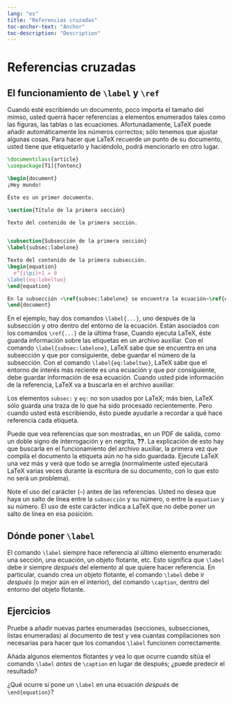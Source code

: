 ```yaml
---
lang: "es"
title: "Referencias cruzadas"
toc-anchor-text: "Anchor"
toc-description: "Description"
---
```


# Referencias cruzadas

## El funcionamiento de `\label` y `\ref`

Cuando esté escribiendo un documento, poco importa el tamaño del mimso, usted querrá hacer referencias
a elementos enumerados tales como las figuras, las tablas o las ecuaciones. Afortunadamente, LaTeX
puede añadir automáticamente los números correctos; sólo tenemos que ajustar algunas cosas. Para hacer que
LaTeX recuerde un punto de su documento, usted tiene que etiquetarlo y haciéndolo, podrá mencionarlo
en otro lugar.

```latex
\documentclass{article}
\usepackage[T1]{fontenc}

\begin{document}
¡Hey mundo!

Éste es un primer documento.

\section{Título de la primera sección}

Texto del contenido de la primera sección.


\subsection{Subsección de la primera sección}
\label{subsec:labelone}

Texto del contenido de la primera subsección.
\begin{equation}
  e^{i\pi}+1 = 0
\label{eq:labeltwo}
\end{equation}

En la subsección ~\ref{subsec:labelone} se encuentra la ecuación~\ref{eq:labeltwo}.
\end{document}
```

En el ejemplo, hay dos comandos `\label{...}`, uno después de la subsección y otro 
dentro del entorno de la ecuación.
Están asociados con los comandos `\ref{...}` de la última frase,
Cuando ejecuta LaTeX, éste guarda información sobre las etiquetas en un archivo auxiliar.
Con el comando `\label{subsec:labelone}`, LaTeX sabe que se encuentra en una subsección y que
por consiguiente, debe guardar el número de la subsección.
Con el comando `\label{eq:labeltwo}`, LaTeX sabe que el entorno de interés más reciente es
una ecuación y que por consiguiente, debe guardar información de esa ecuación.
Cuando usted pide información de la referencia, LaTeX va a buscarla en el archivo auxiliar.

Los elementos `subsec:` y `eq:` no son usados por LaTeX;
más bien, LaTeX sólo guarda una traza de lo que ha sido
procesado recientemente.
Pero cuando usted está escribiendo, ésto puede ayudarle a recordar a qué
hace referencia cada etiqueta.

Puede que vea referencias que son mostradas, en un PDF de salida,
como un doble signo de interrogación y en negrita, **??**.
La explicación de esto hay que buscarla en el funcionamiento del archivo auxiliar,
la primera vez que compila el documento la etiqueta aún no ha sido
guardada.
Ejecute LaTeX una vez más y verá que todo se arregla
(normalmente usted ejecutará LaTeX varias veces durante la escritura
de su documento, con lo que esto no será un problema).

Note el uso del carácter (`~`) antes de las referencias.
Usted no desea que haya un salto de línea entre la `subsección` y su número, o entre
la `equation` y su número.
El uso de este carácter indica a LaTeX que no debe poner un salto de línea en esa posición.

## Dónde poner `\label`

El comando `\label` siempre hace referencia al último elemento enumerado:
una sección, una ecuación, un objeto flotante, etc. Esto significa que `\label` debe ir siempre
_después_ del elemento al que quiere hacer referencia. En particular, cuando crea un objeto
flotante, el comando `\label` debe ir _después_ (o mejor aún en el interior), del comando `\caption`,
dentro del entorno del objeto flotante.

## Ejercicios

Pruebe a añadir nuevas partes enumeradas (secciones, subsecciones, listas enumeradas)
al documento de test y vea cuantas compilaciones son necesarias para hacer que los
comandos `\label` funcionen correctamente.

Añada algunos elementos flotantes y vea lo que ocurre cuando sitúa el comando `\label` _antes_ de
`\caption` en lugar de después; ¿puede predecir el resultado?

¿Qué ocurre si pone un `\label` en una ecuación _después_ de `\end{equation}`? 
